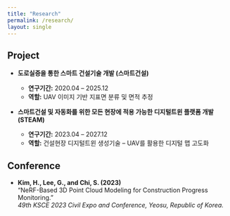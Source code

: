 ```yaml
---
title: "Research"
permalink: /research/
layout: single
---
```


## Project

- **도로실증을 통한 스마트 건설기술 개발 (스마트건설)**
  - **연구기간:** 2020.04 – 2025.12
  - **역할:** UAV 이미지 기반 지표면 분류 및 면적 추정

- **스마트건설 및 자동화를 위한 모든 현장에 적용 가능한 디지털트윈 플랫폼 개발 (STEAM)**
  - **연구기간:** 2023.04 – 2027.12
  - **역할:** 건설현장 디지털트윈 생성기술 – UAV를 활용한 디지털 맵 고도화

## Conference

- **Kim, H., Lee, G., and Chi, S. (2023)**  
  “NeRF-Based 3D Point Cloud Modeling for Construction Progress Monitoring.”  
  *49th KSCE 2023 Civil Expo and Conference, Yeosu, Republic of Korea.*
